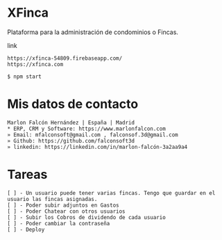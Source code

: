 # XFinca
Plataforma para la administración de condominios o Fincas.

link
```
https://xfinca-54809.firebaseapp.com/
https://xfinca.com
```

```
$ npm start
```

# Mis datos de contacto
```
Marlon Falcón Hernández | España | Madrid
* ERP, CRM y Software: https://www.marlonfalcon.com
» Email: mfalconsoft@gmail.com , falconsof.3d@gmail.com
» Github: https://github.com/falconsoft3d
» linkedin: https://linkedin.com/in/marlon-falcón-3a2aa9a4
```

# Tareas
```
[ ] - Un usuario puede tener varias fincas. Tengo que guardar en el usuario las fincas asignadas.
[ ] - Poder subir adjuntos en Gastos
[ ] - Poder Chatear con otros usuarios
[ ] - Subir los Cobros de dividendo de cada usuario
[ ] - Poder cambiar la contraseña
[ ] - Deploy
```